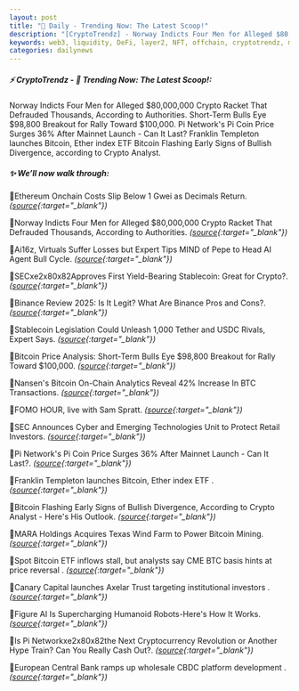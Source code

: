 ```yaml
---
layout: post
title: "🌌 Daily - Trending Now: The Latest Scoop!"
description: "[CryptoTrendz] - Norway Indicts Four Men for Alleged $80,000,000 Crypto Racket That Defrauded Thousands, According to Authorities. Short-Term Bulls Eye $98,800 Breakout for Rally Toward $100,000. Pi Network's Pi Coin Price Surges 36% After Mainnet Launch - Can It Last? Franklin Templeton launches Bitcoin, Ether index ETF Bitcoin Flashing Early Signs of Bullish Divergence, according to Crypto Analyst."
keywords: web3, liquidity, DeFi, layer2, NFT, offchain, cryptotrendz, minting, SOL, etheruem
categories: dailynews
---
```


##### ⚡ CryptoTrendz - 📌 *Trending Now: The Latest Scoop!:*

Norway Indicts Four Men for Alleged $80,000,000 Crypto Racket That Defrauded Thousands, According to Authorities. Short-Term Bulls Eye $98,800 Breakout for Rally Toward $100,000. Pi Network's Pi Coin Price Surges 36% After Mainnet Launch - Can It Last? Franklin Templeton launches Bitcoin, Ether index ETF Bitcoin Flashing Early Signs of Bullish Divergence, according to Crypto Analyst.

##### ✨ *We’ll now walk through:*


🔹Ethereum Onchain Costs Slip Below 1 Gwei as Decimals Return. *([source](https://s.avyag.com/ixor){:target="_blank"})*

🔹Norway Indicts Four Men for Alleged $80,000,000 Crypto Racket That Defrauded Thousands, According to Authorities. *([source](https://s.avyag.com/4oq7){:target="_blank"})*

🔹Ai16z, Virtuals Suffer Losses but Expert Tips MIND of Pepe to Head AI Agent Bull Cycle. *([source](https://s.avyag.com/afo8){:target="_blank"})*

🔹SECxe2x80x82Approves First Yield-Bearing Stablecoin: Great for Crypto?. *([source](https://s.avyag.com/u9wx){:target="_blank"})*

🔹Binance Review 2025: Is It Legit? What Are Binance Pros and Cons?. *([source](https://s.avyag.com/ulbn){:target="_blank"})*

🔹Stablecoin Legislation Could Unleash 1,000 Tether and USDC Rivals, Expert Says. *([source](https://s.avyag.com/l4s4){:target="_blank"})*

🔹Bitcoin Price Analysis: Short-Term Bulls Eye $98,800 Breakout for Rally Toward $100,000. *([source](https://s.avyag.com/td6k){:target="_blank"})*

🔹Nansen's Bitcoin On-Chain Analytics Reveal 42% Increase In BTC Transactions. *([source](https://s.avyag.com/k3ux){:target="_blank"})*

🔹FOMO HOUR, live with Sam Spratt. *([source](https://s.avyag.com/c96y){:target="_blank"})*

🔹SEC Announces Cyber and Emerging Technologies Unit to Protect Retail Investors. *([source](https://s.avyag.com/mgmd){:target="_blank"})*

🔹Pi Network's Pi Coin Price Surges 36% After Mainnet Launch - Can It Last?. *([source](https://s.avyag.com/4puf){:target="_blank"})*

🔹Franklin Templeton launches Bitcoin, Ether index ETF . *([source](https://s.avyag.com/0rby){:target="_blank"})*

🔹Bitcoin Flashing Early Signs of Bullish Divergence, According to Crypto Analyst - Here's His Outlook. *([source](https://s.avyag.com/dqej){:target="_blank"})*

🔹MARA Holdings Acquires Texas Wind Farm to Power Bitcoin Mining. *([source](https://s.avyag.com/38a0){:target="_blank"})*

🔹Spot Bitcoin ETF inflows stall, but analysts say CME BTC basis hints at price reversal . *([source](https://s.avyag.com/zggh){:target="_blank"})*

🔹Canary Capital launches Axelar Trust targeting institutional investors . *([source](https://s.avyag.com/zk5p){:target="_blank"})*

🔹Figure AI Is Supercharging Humanoid Robots-Here's How It Works. *([source](https://s.avyag.com/md3h){:target="_blank"})*

🔹Is Pi Networkxe2x80x82the Next Cryptocurrency Revolution or Another Hype Train? Can You Really Cash Out?. *([source](https://s.avyag.com/i859){:target="_blank"})*

🔹European Central Bank ramps up wholesale CBDC platform development . *([source](https://s.avyag.com/zp3b){:target="_blank"})*
